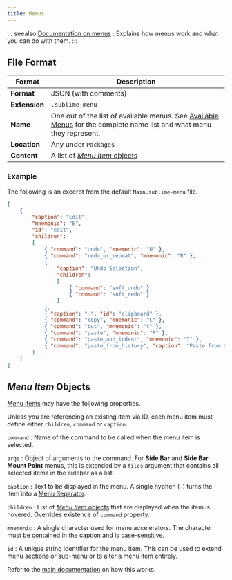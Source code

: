 ```yaml
---
title: Menus
---
```


::: seealso
[Documentation on menus][menu-guide]
: Explains how menus work and what you can do with them.
:::


## File Format

| Format        | Description                                                                                                              |
| ------------- | ------------------------------------------------------------------------------------------------------------------------ |
| **Format**    | JSON (with comments)                                                                                                     |
| **Extension** | `.sublime-menu`                                                                                                          |
| **Name**      | One out of the list of available menus. See [Available Menus][] for the complete name list and what menu they represent. |
| **Location**  | Any under `Packages`                                                                                                     |
| **Content**   | A list of [*Menu Item* objects](#menu-item-objects)                                                                      |

[Available Menus]: /guide/customization/menus.md#available-menus

### Example

The following is an excerpt
from the default `Main.sublime-menu` file.

```json
[
    {
        "caption": "Edit",
        "mnemonic": "E",
        "id": "edit",
        "children":
        [
            { "command": "undo", "mnemonic": "U" },
            { "command": "redo_or_repeat", "mnemonic": "R" },
            {
                "caption": "Undo Selection",
                "children":
                [
                    { "command": "soft_undo" },
                    { "command": "soft_redo" }
                ]
            },
            { "caption": "-", "id": "clipboard" },
            { "command": "copy", "mnemonic": "C" },
            { "command": "cut", "mnemonic": "t" },
            { "command": "paste", "mnemonic": "P" },
            { "command": "paste_and_indent", "mnemonic": "I" },
            { "command": "paste_from_history", "caption": "Paste from History" }
        ]
    }
]
```


## *Menu Item* Objects

[Menu items][] may have the following properties.

[Menu items]: /guide/customization/menus.html#menu-items

Unless you are referencing an existing item via ID,
each menu item must define either
`children`, `command` or `caption`.

`command`
: Name of the command to be called
  when the menu item is selected.

`args`
: Object of arguments to the command.
  For **Side Bar** and **Side Bar Mount Point** menus,
  this is extended by a `files` argument
  that contains all selected items in the sidebar as a list.

`caption`
: Text to be displayed in the menu.
  A single hyphen (`-`) turns the item
  into a [Menu Separator][].

`children`
: List of [*Menu Item* objects](#menu-item-objects) that are displayed
  when the item is hovered.
  Overrides existence of `command` property.

`mnemonic`
: A single character used for menu accelerators.
  The character must be contained in the caption
  and is case-sensitive.

`id`
: A unique string identifier for the menu item.
  This can be used to extend menu sections or sub-menu
  or to alter a menu item entirely.

  Refer to the [main documentation][item-ids] on how this works.

[menu-guide]: /guide/customization/menus.md
[Menu Separator]: /guide/customization/menus.html#menu-separators
[item-ids]: /guide/customization/menus.md#item-ids
